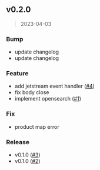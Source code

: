 
<a name="v0.2.0"></a>
## v0.2.0

> 2023-04-03

### Bump

* update changelog
* update changelog

### Feature

* add jetstream event handler ([#4](https://github.com/krobus00/product-service/issues/4))
* fix body close
* implement opensearch ([#1](https://github.com/krobus00/product-service/issues/1))

### Fix

* product map error

### Release

* v0.1.0 ([#3](https://github.com/krobus00/product-service/issues/3))
* v0.1.0 ([#2](https://github.com/krobus00/product-service/issues/2))

